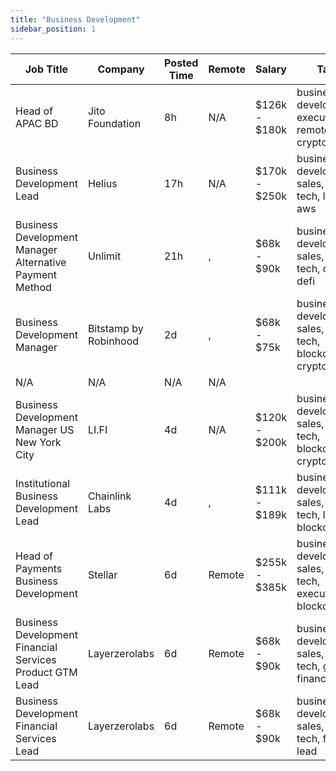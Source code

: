 ```yaml
---
title: "Business Development"
sidebar_position: 1
---
```


| Job Title | Company | Posted Time | Remote | Salary | Tags | Apply Link |
|-----------|---------|-------------|--------|--------|------|------------|
| Head of APAC BD | Jito Foundation | 8h | N/A | $126k - $180k | business development, executive, remote, crypto, defi | [Apply](https://web3.career/head-of-apac-bd-jito/104370) |
| Business Development Lead | Helius | 17h | N/A | $170k - $250k | business development, sales, non tech, lead, aws | [Apply](https://web3.career/business-development-lead-helius/104364) |
| Business Development Manager Alternative Payment Method | Unlimit | 21h | , | $68k - $90k | business development, sales, non tech, crypto, defi | [Apply](https://web3.career/business-development-manager-alternative-payment-method-unlimit/104353) |
| Business Development Manager | Bitstamp by Robinhood | 2d | , | $68k - $75k | business development, sales, non tech, blockchain, crypto | [Apply](https://web3.career/business-development-manager-bitstampbyrobinhood/104341) |
| N/A | N/A | N/A | N/A |  |  | [Apply](https://web3.career/metana) |
| Business Development Manager US New York City | LI.FI | 4d | N/A | $120k - $200k | business development, sales, non tech, blockchain, crypto | [Apply](https://web3.career/business-development-manager-us-new-york-city-li-fi/104246) |
| Institutional Business Development Lead | Chainlink Labs | 4d | , | $111k - $189k | business development, sales, non tech, lead, blockchain | [Apply](https://web3.career/institutional-business-development-lead-chainlinklabs/104238) |
| Head of Payments Business Development | Stellar | 6d | Remote | $255k - $385k | business development, sales, non tech, executive, blockchain | [Apply](https://web3.career/head-of-payments-business-development-stellar/97571) |
| Business Development Financial Services Product GTM Lead | Layerzerolabs | 6d | Remote | $68k - $90k | business development, sales, non tech, gtm, finance | [Apply](https://web3.career/business-development-financial-services-product-gtm-lead-layerzerolabs/104077) |
| Business Development Financial Services Lead | Layerzerolabs | 6d | Remote | $68k - $90k | business development, sales, non tech, finance, lead | [Apply](https://web3.career/business-development-financial-services-lead-layerzerolabs/104076) |

